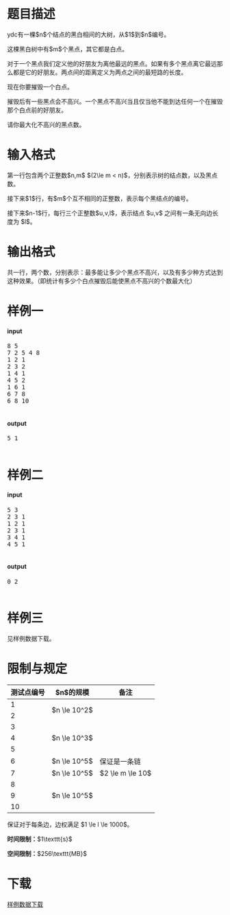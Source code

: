 # 题目描述

<p>ydc有一棵$n$个结点的黑白相间的大树，从$1$到$n$编号。</p>
<p>这棵黑白树中有$m$个黑点，其它都是白点。</p>
<p>对于一个黑点我们定义他的好朋友为离他最远的黑点。如果有多个黑点离它最远那么都是它的好朋友。两点间的距离定义为两点之间的最短路的长度。</p>
<p>现在你要摧毁一个白点。</p>
<p>摧毁后有一些黑点会不高兴。一个黑点不高兴当且仅当他不能到达任何一个在摧毁那个白点前的好朋友。</p>
<p>请你最大化不高兴的黑点数。</p>

# 输入格式


<p>第一行包含两个正整数$n,m$ $(2\le m &lt; n)$，分别表示树的结点数，以及黑点数。</p>
<p>接下来$1$行，有$m$个互不相同的正整数，表示每个黑结点的编号。</p>
<p>接下来$n-1$行，每行三个正整数$u,v,l$，表示结点 $u,v$ 之间有一条无向边长度为 $l$。</p>

# 输出格式


<p>共一行，两个数，分别表示：最多能让多少个黑点不高兴，以及有多少种方式达到这种效果。（即统计有多少个白点摧毁后能使黑点不高兴的个数最大化）</p>

# 样例一


<h4>input</h4>
<pre>8 5
7 2 5 4 8
1 2 1
2 3 2
1 4 1
4 5 2
1 6 1
6 7 8
6 8 10

</pre>

<h4>output</h4>
<pre>5 1

</pre>


# 样例二


<h4>input</h4>
<pre>5 3
2 3 1
1 2 1
2 3 1
3 4 1
4 5 1

</pre>

<h4>output</h4>
<pre>0 2

</pre>


# 样例三


<p>见样例数据下载。</p>

# 限制与规定


<div class="table-responsive">
<table class="table table-bordered table-text-center table-vertical-middle"><thead><tr><th>测试点编号</th>
<th>$n$的规模</th>
<th>备注</th>
</tr></thead><tbody><tr><td>1</td><td rowspan="2">$n \le 10^2$</td><td rowspan="2"></td>
</tr><tr><td>2</td>
</tr><tr><td>3</td><td rowspan="3">$n \le 10^3$</td><td rowspan="3"></td>
</tr><tr><td>4</td>
</tr><tr><td>5</td>
</tr><tr><td>6</td><td>$n \le 10^5$</td><td>保证是一条链</td>
</tr><tr><td>7</td><td>$n \le 10^5$</td><td>$2 \le m \le 10$</td>
</tr><tr><td>8</td><td rowspan="3">$n \le 10^5$</td><td rowspan="3"></td>
</tr><tr><td>9</td>
</tr><tr><td>10</td>
</tr></tbody></table></div>

<p>保证对于每条边，边权满足 $1 \le l \le 1000$。</p>
<p><strong>时间限制：</strong>$1\texttt{s}$</p>
<p><strong>空间限制：</strong>$256\texttt{MB}$</p>

# 下载


<p><a href="/download.php?type=problem&amp;id=11">样例数据下载</a></p>
